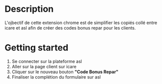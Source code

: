 # Description
L'ojbectif de cette extension chrome est de simplifier les copiés collé entre icare et asl afin de créer des codes bonus repar pour les clients.

# Getting started
1. Se connecter sur la plateforme asl
2. Aller sur la page client sur icare
3. Cliquer sur le nouveau bouton **"Code Bonus Repar"**
4. Finaliser la complétion du formulaire sur asl
